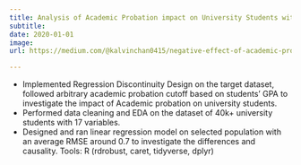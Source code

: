```yaml
---
title: Analysis of Academic Probation impact on University Students with RDD
subtitle: 
date: 2020-01-01
image: 
url: https://medium.com/@kalvinchan0415/negative-effect-of-academic-probation-status-on-some-of-the-university-students-academic-success-bba05060210d

---
```


* Implemented Regression Discontinuity Design on the target dataset, followed arbitrary academic probation cutoff based
on students’ GPA to investigate the impact of Academic probation on university students.
* Performed data cleaning and EDA on the dataset of 40k+ university students with 17 variables.
* Designed and ran linear regression model on selected population with an average RMSE around 0.7 to investigate the
differences and causality.
Tools: R (rdrobust, caret, tidyverse, dplyr)
